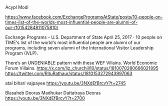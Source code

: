 

Acypl Modi

https://www.facebook.com/ExchangeProgramsAtState/posts/10-people-on-times-list-of-the-worlds-most-influential-people-are-alumni-of-our-/10154284811075810/

Exchange Programs - U.S. Department of State 
April 25, 2017  · 
10 people on TIME's list of the world's most influential people are alumni of our programs, including seven alumni of the International Visitor Leadership Program (IVLP). 

There’s an UNDENIABLE pattern with these WEF Villains.
World Economic Forum Villains. 
https://x.com/liz_churchill10/status/1810070280666021895
https://twitter.com/RituRathaur/status/1810153272943997063


atal bihari vajpayee
https://youtu.be/3NXdEfBrcvY?t=2745


Blasaheb Deoras
Madhukar Dattatraya Deoras
https://youtu.be/3NXdEfBrcvY?t=2700






